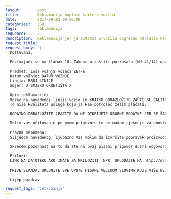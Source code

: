 ```yaml
---
layout:       post
title:        Reklamacija naplate karte u vozilu
date:         2017-09-23 00:00:00
categories:   ZGH
tags:         reklamacija
sequence:	  2
description:  Reklamacija jer je automat u vozilu pogrešno naplatio kartu
request_title: 
request_body:  |
  Poštovani,
  
  Pozivajući se na članak 10. Zakona o zaštiti potrošača (NN 41/14) upućujem Vam pisani prigovor, koji se odnosi na:
  
  Predmet: Loša vožnja vozača ZET-a
  Datum vožnje: DATUM VOŽNJE
  Linija: BROJ LINIJE
  Smjer: U SMJERU OKRETIŠTA X
  
  Opis reklamacije:
  Vozač na navedenoj liniji vozio je KRATKO OBRAZLOŽITE ZAŠTO SE ŽALITE.
  To nije kvaliteta usluge koju ja kao potrošač želim plaćati.
  
  DODATNO OBRAZLOŽITE (PAZITE DA NE OTKRIJETE OSOBNE PODATKE JER SE ŠALJE JAVNO)

  Molim vas očitovanje po ovom prigovoru te se nadam rješenju za obostrano zadovoljstvo.
  
  Pravna napomena:
  Slijedom navedenog, ljubazno Vas molim da izvršite popravak proizvoda/usluge. Ukoliko isto niste u mogućnosti, molim da mi predložite mogućnosti za rješenje.
  
  Skrećem pozornost na to da ste na ovaj pisani prigovor dužni odgovoriti u roku od 15 dana od dana zaprimanja prigovora.
  
  Prilozi:
  LINK NA DATOTEKU AKO IMATE ZA PRILOŽITI (NPR. UPLODAJTE NA http://drive.google.com, I OVDJE UMETNITE LINK
  
  PRIJE SLANJA, UKLONITE SVE UPUTE PISANE VELIKOM SLOVIMA KOJE VIŠE NE TREBAJU
  
  Lijep pozdrav

request_tags: "zet-voznja"
---
```

